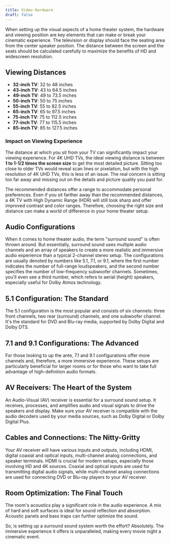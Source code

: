 ```yaml
---
title: Video Hardware
draft: false
---
```


When setting up the visual aspects of a home theater system, the hardware and viewing position are key elements that can make or break your cinematic experience. The television or display should face the seating area from the center speaker position. The distance between the screen and the seats should be calculated carefully to maximize the benefits of HD and widescreen resolution. 

## Viewing Distances

- **32-inch TV**: 32 to 48 inches
- **43-inch TV**: 43 to 64.5 inches
- **49-inch TV**: 49 to 73.5 inches
- **50-inch TV**: 50 to 75 inches
- **55-inch TV**: 55 to 82.5 inches
- **65-inch TV**: 65 to 97.5 inches
- **75-inch TV**: 75 to 112.5 inches
- **77-inch TV**: 77 to 115.5 inches
- **85-inch TV**: 85 to 127.5 inches

### Impact on Viewing Experience

The distance at which you sit from your TV can significantly impact your viewing experience. For 4K UHD TVs, the ideal viewing distance is between **1 to 1-1/2 times the screen size** to get the most detailed picture. Sitting too close to older TVs would reveal scan lines or pixelation, but with the high resolution of 4K UHD TVs, this is less of an issue. The real concern is sitting too far away and missing out on the details and picture quality you paid for.

The recommended distances offer a range to accommodate personal preferences. Even if you sit farther away than the recommended distances, a 4K TV with High Dynamic Range (HDR) will still look sharp and offer improved contrast and color ranges. Therefore, choosing the right size and distance can make a world of difference in your home theater setup.

## Audio Configurations

When it comes to home theater audio, the term "surround sound" is often thrown around. But essentially, surround sound uses multiple audio channels and an array of speakers to create a more realistic and immersive audio experience than a typical 2-channel stereo setup. The configurations are usually denoted by numbers like 5.1, 7.1, or 9.1, where the first number indicates the number of full-range loudspeakers, and the second number specifies the number of low-frequency subwoofer channels. Sometimes, you'll even see a third number, which refers to aerial (height) speakers, especially useful for Dolby Atmos technology.

## 5.1 Configuration: The Standard
The 5.1 configuration is the most popular and consists of six channels: three front channels, two rear (surround) channels, and one subwoofer channel. It's the standard for DVD and Blu-ray media, supported by Dolby Digital and Dolby DTS.

## 7.1 and 9.1 Configurations: The Advanced
For those looking to up the ante, 7.1 and 9.1 configurations offer more channels and, therefore, a more immersive experience. These setups are particularly beneficial for larger rooms or for those who want to take full advantage of high-definition audio formats.

## AV Receivers: The Heart of the System
An Audio-Visual (AV) receiver is essential for a surround sound setup. It receives, processes, and amplifies audio and visual signals to drive the speakers and display. Make sure your AV receiver is compatible with the audio decoders used by your media sources, such as Dolby Digital or Dolby Digital Plus.

## Cables and Connections: The Nitty-Gritty
Your AV receiver will have various inputs and outputs, including HDMI, digital coaxial and optical inputs, multi-channel analog connections, and speaker terminals. HDMI is crucial for modern setups, especially those involving HD and 4K sources. Coaxial and optical inputs are used for transmitting digital audio signals, while multi-channel analog connections are used for connecting DVD or Blu-ray players to your AV receiver.

## Room Optimization: The Final Touch
The room's acoustics play a significant role in the audio experience. A mix of hard and soft surfaces is ideal for sound reflection and absorption. Acoustic panels and bass traps can further optimize the sound.

So, is setting up a surround sound system worth the effort? Absolutely. The immersive experience it offers is unparalleled, making every movie night a cinematic event.
